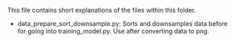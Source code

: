 This file contains short explanations of the files within this folder.


* data_prepare_sort_downsample.py: Sorts and downsamples data before for going into training_model.py. Use after converting data to png.
